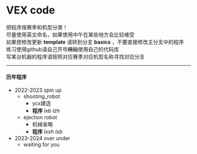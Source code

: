 # VEX code
把程序按赛季和机型分类！   
尽量使用英文命名，如果使用中午在某些地方会比较难受    
如果想修改更新 __template__ 请转到分支 __basics__ ，不要直接修改主分支中的程序    
练习使用github请自己开号~~糟蹋~~使用自己的代码库     
写某台机器的程序请按照对应赛季对应机型名称寻找对应分支    

___

#### 历年程序  
* 2022-2023 spin up
    * shooting_robot
        * ycx建造
        * __程序__ _lxb_ _lzh_    
    * ejection robot
        * 机械省略
        * __程序__ _lxsh_ _lxb_    
* 2023-2024 over under
    * waiting for you